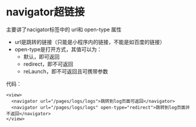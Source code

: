 # navigator超链接



主要讲了nacigator标签中的 url和 open-type 属性

- url是跳转的链接（只能是小程序内的链接，不能是如百度的链接）
- open-type是打开方式，其值可以为：
  - 默认，即可返回
  - redirect，即不可返回
  - reLaunch，即不可返回且可携带参数



代码：

```wxml
<view>
  <navigator url="/pages/logs/logs">跳转到log页面可返回</navigator>
  <navigator url="/pages/logs/logs" open-type="redirect">跳转到log页面并不返回</navigator>
</view>
```

